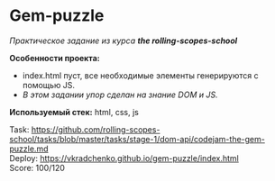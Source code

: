 # Gem-puzzle
*Практическое задание из курса **the rolling-scopes-school***

**Особенности проекта:**   
* index.html пуст, все необходимые элементы генерируются с помощью JS.
* _В этом задании упор сделан на знание DOM и JS._

**Используемый стек:**  html, css, js

Task: https://github.com/rolling-scopes-school/tasks/blob/master/tasks/stage-1/dom-api/codejam-the-gem-puzzle.md </br>
Deploy: https://vkradchenko.github.io/gem-puzzle/index.html </br>
Score: 100/120
